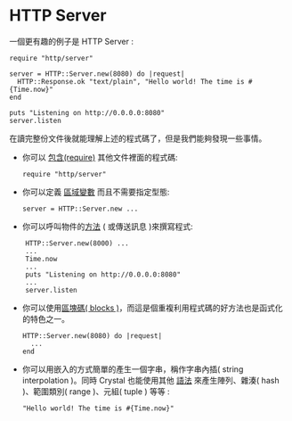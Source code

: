 # HTTP Server

一個更有趣的例子是  HTTP Server :

```crystal
require "http/server"

server = HTTP::Server.new(8080) do |request|
  HTTP::Response.ok "text/plain", "Hello world! The time is #{Time.now}"
end

puts "Listening on http://0.0.0.0:8080"
server.listen
```


在讀完整份文件後就能理解上述的程式碼了，但是我們能夠發現一些事情。

* 你可以 [包含(require)](../syntax_and_semantics/requiring_files.html)   其他文件裡面的程式碼:

    ```
    require "http/server"
    ```

* 你可以定義 [區域變數](../syntax_and_semantics/local_variables.html) 而且不需要指定型態:

    ```
    server = HTTP::Server.new ...
    ```


* 你可以呼叫物件的[方法](../syntax_and_semantics/classes_and_methods.html) ( 或傳送訊息 )來撰寫程式:

```
    HTTP::Server.new(8000) ...
    ...
    Time.now
    ...
    puts "Listening on http://0.0.0.0:8080"
    ...
    server.listen
```

* 你可以使用[區塊碼( blocks )](../syntax_and_semantics/blocks_and_procs.html)，而這是個重複利用程式碼的好方法也是函式化的特色之一。

    ```
    HTTP::Server.new(8080) do |request|
      ...
    end
    ```


* 你可以用嵌入的方式簡單的產生一個字串，稱作字串內插( string interpolation )。同時 Crystal 也能使用其他 [語法](../syntax_and_semantics/literals.html) 來產生陣列、雜湊( hash )、範圍類別( range )、元組( tuple ) 等等 :

    ```
    "Hello world! The time is #{Time.now}"
    ```


